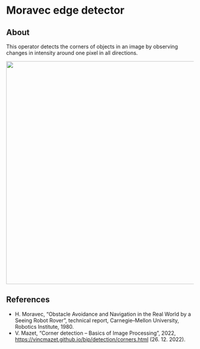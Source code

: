# Moravec edge detector

## About

This operator detects the corners of objects in an image by observing changes in intensity around one pixel in all directions.

<p align="center">
<img src="https://user-images.githubusercontent.com/90621465/209814062-4c0391a3-9f36-4c33-bd09-2d77671b559b.png" width="600">
</p>


## References
* H. Moravec, “Obstacle Avoidance and Navigation in the Real World by a Seeing Robot Rover”, technical report, Carnegie–Mellon University, Robotics Institute, 1980.
* V. Mazet, “Corner detection – Basics of Image Processing”, 2022, https://vincmazet.github.io/bip/detection/corners.html (26. 12. 2022).
